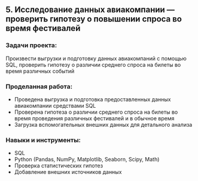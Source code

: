 ## 5. Исследование данных авиакомпании — проверить гипотезу о повышении спроса во время фестивалей

### Задачи проекта:

Произвести выгрузки и подготовку данных авиакомпаний с помощью SQL, проверить гипотезу о различии среднего спроса на билеты во время различных событий

### Проделанная работа:

- Проведена выгрузка и подготовка предоставленных данных авиакомпании средствами SQL
- Проверена гипотеза о различии среднего спроса на билеты во время проведения различных фестивалей и в обычное время
- Загрузка вспомогательных внешних данных для детального анализа

### Навыки и инструменты:

- SQL
- Python (Pandas, NumPy, Matplotlib, Seaborn, Scipy, Math)
- Проверка статистических гипотез
- Добавление внешних источников данных
